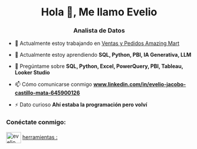 <h1 align="center">Hola 👋, Me llamo Evelio</h1>
<h3 align="center">Analista de Datos</h3>

- 🔭 Actualmente estoy trabajando en [Ventas y Pedidos Amazing Mart](https://public.tableau.com/views/VentasyPedidosAmazingMart/Dashboard1?:language=es-ES&:sid=&:redirect=auth&:display_count=n&:origin=viz_share_link)

- 🌱 Actualmente estoy aprendiendo **SQL, Python, PBI, IA Generativa, LLM**

- 💬 Pregúntame sobre **SQL, Python, Excel, PowerQuery, PBI, Tableau, Looker Studio**

- 📫 Cómo comunicarse conmigo **www.linkedin.com/in/evelio-jacobo-castillo-mata-645900126**

- ⚡ Dato curioso **Ahí estaba la programación pero volví**

<h3 align="left">Conéctate conmigo:</h3>
<p align="left">
<a href="https://linkedin.com/in/evelio jacobo castillo mata" target="blank"><img align="center" src="https://raw.githubusercontent.com/rahuldkjain/github-profile-readme-generator/master/src/images/icons/Social/linked-in-alt.svg" alt="evelio jacobo castillo mata" height="30" width="40" /></a>
<a href="https://instagram.com/eveliocastillo" target="blank"><img align="center"
Lenguajes y

herramientas :

